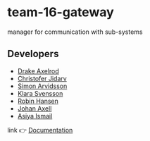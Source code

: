 # team-16-gateway

manager for communication with sub-systems

## Developers <a name="developers"></a>

- [Drake Axelrod](https://github.com/DrakeAxelrod)
- [Christofer Jidarv](https://git.chalmers.se/Jidarv)
- [Simon Arvidsson](https://git.chalmers.se/simonar)
- [Klara Svensson](https://git.chalmers.se/klarasve)
- [Robin Hansen](https://git.chalmers.se/robinhan)
- [Johan Axell](https://git.chalmers.se/johanaxe)
- [Asiya Ismail](https://git.chalmers.se/asiya)

link 👉 [Documentation](https://github.com/DrakeAxelrod/distributed-dentistimo-documentation)

